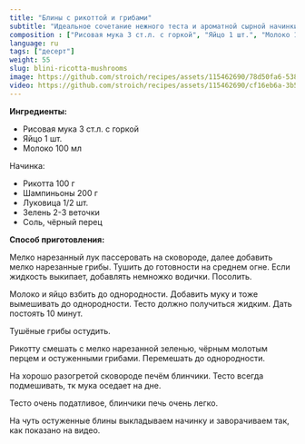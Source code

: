 ```yaml
---
title: "Блины с рикоттой и грибами"
subtitle: "Идеальное сочетание нежного теста и ароматной сырной начинки"
composition : ["Рисовая мука 3 ст.л. с горкой", "Яйцо 1 шт.", "Молоко 100 мл", "Рикотта 100 г", "Шампиньоны 200 г", "Луковица 1/2 шт.", "Зелень 2-3 веточки", "Соль, чёрный перец"]
language: ru
tags: ["десерт"]
weight: 55
slug: blini-ricotta-mushrooms
image: https://github.com/stroich/recipes/assets/115462690/78d50fa6-538e-4f6d-8b18-fef87f7351e7
video: https://github.com/stroich/recipes/assets/115462690/cf16eb6a-3b5e-4e4d-b76c-bb8f6f7059ef
---
```



**Ингредиенты:**

* Рисовая мука 3 ст.л. с горкой 
* Яйцо 1 шт. 
* Молоко 100 мл

Начинка:
* Рикотта 100 г 
* Шампиньоны 200 г 
* Луковица 1/2 шт. 
* Зелень 2-3 веточки 
* Соль, чёрный перец


**Способ приготовления:**

Мелко нарезанный лук пассеровать на сковороде, далее добавить мелко нарезанные грибы.
Тушить до готовности на среднем огне. Если жидкость выкипает, добавлять немножко водички. Посолить.

Молоко и яйцо взбить до однородности. Добавить муку и тоже вымешивать до однородности. Тесто должно получиться жидким. Дать постоять 10 минут.

Тушёные грибы остудить.

Рикотту смешать с мелко нарезанной зеленью, чёрным молотым перцем и остуженными грибами.
Перемешать до однородности.

На хорошо разогретой сковороде печём блинчики. Тесто всегда подмешивать, тк мука оседает на дне.

Тесто очень податливое, блинчики печь очень легко.

На чуть остуженные блины выкладываем начинку и заворачиваем так, как показано на видео. 


